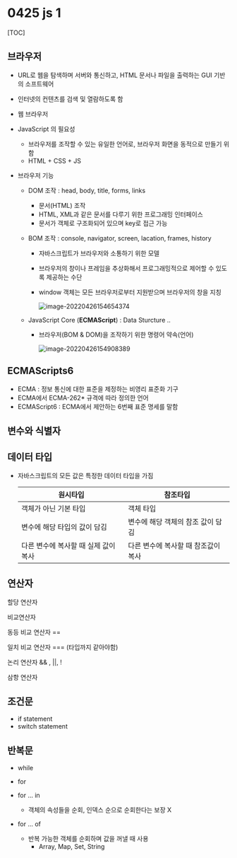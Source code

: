 # 0425 js 1

[TOC]

## 브라우저

- URL로 웹을 탐색하며 서버와 통신하고, HTML 문서나 파일을 출력하는 GUI 기반의 소프트웨어
- 인터넷의 컨텐츠를 검색 및 열람하도록 함
- 웹 브라우저
- JavaScript 의 필요성
  - 브라우저를 조작할 수 있는 유일한 언어로, 브라우저 화면을 동적으로 만들기 위함
  - HTML + CSS + JS

- 브라우저 기능

  - DOM 조작 : head, body, title, forms, links

    - 문서(HTML) 조작
    - HTML, XML과 같은 문서를 다루기 위한 프로그래밍 인터페이스
    - 문서가 객체로 구조화되어 있으며 key로 접근 가능

  - BOM 조작 : console, navigator, screen, lacation, frames, history

    - 자바스크립트가 브라우저와 소통하기 위한 모델

    - 브라우저의 창이나 프레임을 추상화해서 프로그래밍적으로 제어할 수 있도록 제공하는 수단

    - window 객체는 모든 브라우저로부터 지원받으며 브라우저의 창을 지칭

      ![image-20220426154654374](C:/Users/bamxd/AppData/Roaming/Typora/typora-user-images/image-20220426154654374.png)

  - JavaScript Core (**ECMAScript**) : Data Sturcture ..

    - 브라우저(BOM & DOM)을 조작하기 위한 명령어 약속(언어)

      ![image-20220426154908389](C:/Users/bamxd/AppData/Roaming/Typora/typora-user-images/image-20220426154908389.png)



## ECMAScripts6

- ECMA : 정보 통신에 대한 표준을 제정하는 비영리 표준화 기구
- ECMA에서 ECMA-262* 규격에 따라 정의한 언어
- ECMAScript6 : ECMA에서 제안하는 6번째 표준 명세를 말함



## 변수와 식별자



## 데이터 타입

- 자바스크립트의 모든 값은 특정한 데이터 타입을 가짐

  | 원시타입                             | 참조타입                            |
  | ------------------------------------ | ----------------------------------- |
  | 객체가 아닌 기본 타입                | 객체 타입                           |
  | 변수에 해당 타입의 값이 담김         | 변수에 해당 객체의 참조 값이 담김   |
  | 다른 변수에 복사할 때 실제 값이 복사 | 다른 변수에 복사할 때 참조값이 복사 |

  

## 연산자

할당 연산자

비교연산자

동등 비교 연산자 ==

일치 비교 연산자 === (타입까지 같아야함)

논리 연산자 && , ||,  !

삼항 연산자 



## 조건문

- if statement
- switch statement



## 반복문

- while

- for

- for ... in
  - 객체의 속성들을 순회, 인덱스 순으로 순회한다는 보장 X
- for ... of
  - 반복 가능한 객체를 순회하며 값을 꺼낼 때 사용
    - Array, Map, Set, String